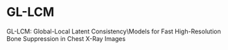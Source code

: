 # GL-LCM
GL-LCM: Global-Local Latent Consistency\\Models for Fast High-Resolution Bone Suppression in Chest X-Ray Images
